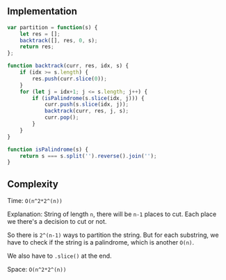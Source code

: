 ## Implementation
```js
var partition = function(s) {
    let res = []; 
    backtrack([], res, 0, s); 
    return res; 
};

function backtrack(curr, res, idx, s) {
    if (idx >= s.length) {
        res.push(curr.slice(0)); 
    }
    for (let j = idx+1; j <= s.length; j++) {
        if (isPalindrome(s.slice(idx, j))) {
            curr.push(s.slice(idx, j)); 
            backtrack(curr, res, j, s); 
            curr.pop(); 
        }
    }
}

function isPalindrome(s) {
    return s === s.split('').reverse().join(''); 
}
```

## Complexity
Time: `O(n^2*2^(n))`

Explanation: String of length `n`, there will be `n-1` places to cut. Each place we there's a decision to cut or not. 

So there is `2^(n-1)` ways to partition the string. 
But for each substring, we have to check if the string is a palindrome, which is another `O(n)`. 

We also have to `.slice()` at the end. 

Space: `O(n^2*2^(n))`
